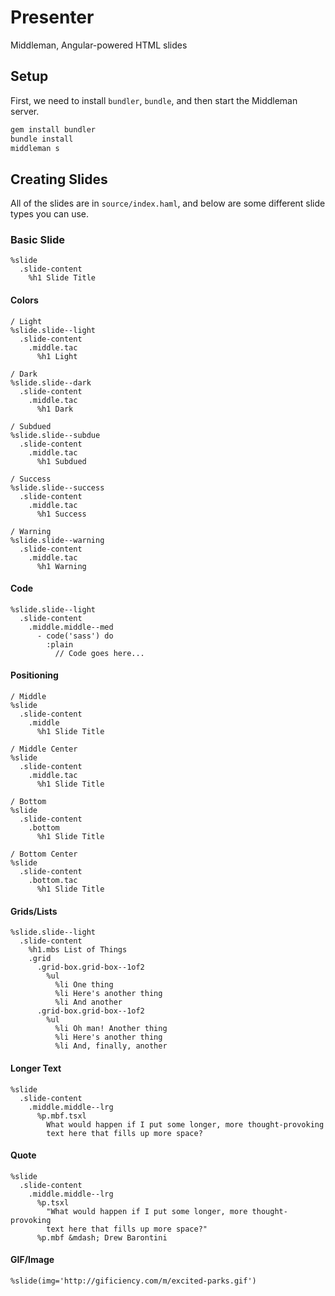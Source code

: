 # Presenter
Middleman, Angular-powered HTML slides

## Setup

First, we need to install `bundler`, `bundle`, and then start the Middleman
server.

```bash
gem install bundler
bundle install
middleman s
```

## Creating Slides

All of the slides are in `source/index.haml`, and below are some different
slide types you can use.

### Basic Slide

```haml
%slide
  .slide-content
    %h1 Slide Title
```

#### Colors

```haml
/ Light
%slide.slide--light
  .slide-content
    .middle.tac
      %h1 Light

/ Dark
%slide.slide--dark
  .slide-content
    .middle.tac
      %h1 Dark

/ Subdued
%slide.slide--subdue
  .slide-content
    .middle.tac
      %h1 Subdued

/ Success
%slide.slide--success
  .slide-content
    .middle.tac
      %h1 Success

/ Warning
%slide.slide--warning
  .slide-content
    .middle.tac
      %h1 Warning
```

#### Code

```haml
%slide.slide--light
  .slide-content
    .middle.middle--med
      - code('sass') do
        :plain
          // Code goes here...
```

#### Positioning


```haml
/ Middle
%slide
  .slide-content
    .middle
      %h1 Slide Title

/ Middle Center
%slide
  .slide-content
    .middle.tac
      %h1 Slide Title

/ Bottom
%slide
  .slide-content
    .bottom
      %h1 Slide Title

/ Bottom Center
%slide
  .slide-content
    .bottom.tac
      %h1 Slide Title
```

#### Grids/Lists

```haml
%slide.slide--light
  .slide-content
    %h1.mbs List of Things
    .grid
      .grid-box.grid-box--1of2
        %ul
          %li One thing
          %li Here's another thing
          %li And another
      .grid-box.grid-box--1of2
        %ul
          %li Oh man! Another thing
          %li Here's another thing
          %li And, finally, another
```

#### Longer Text

```haml
%slide
  .slide-content
    .middle.middle--lrg
      %p.mbf.tsxl
        What would happen if I put some longer, more thought-provoking
        text here that fills up more space?
```

#### Quote

```haml
%slide
  .slide-content
    .middle.middle--lrg
      %p.tsxl
        "What would happen if I put some longer, more thought-provoking
        text here that fills up more space?"
      %p.mbf &mdash; Drew Barontini
```

#### GIF/Image

```haml
%slide(img='http://gificiency.com/m/excited-parks.gif')
```
